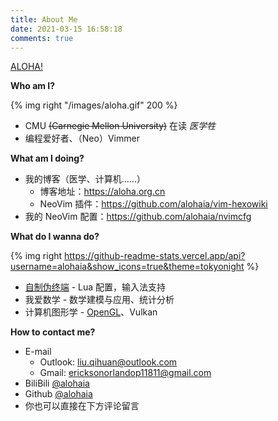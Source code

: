 ```yaml
---
title: About Me
date: 2021-03-15 16:58:18
comments: true
---
```


<p class="center"><a href='https://zh.wikipedia.org/wiki/Aloha'>ALOHA!</a></p>

**Who am I?**

{% img right "/images/aloha.gif" 200 %}

- CMU ~~(Carnegie Mellon University)~~ 在读 *医学牲*
- 编程爱好者、（Neo）Vimmer

**What am I doing?**

- 我的博客（医学、计算机……）
    - 博客地址：https://aloha.org.cn
    - NeoVim 插件：https://github.com/alohaia/vim-hexowiki
- 我的 NeoVim 配置：https://github.com/alohaia/nvimcfg

**What do I wanna do?**

{% img right https://github-readme-stats.vercel.app/api?username=alohaia&show_icons=true&theme=tokyonight %}

- <a href="{% post_path 自制伪终端 %}">自制伪终端</a> - Lua 配置，输入法支持
- 我爱数学 - 数学建模与应用、统计分析
- 计算机图形学 - <a href="{% post_path OpenGL %}">OpenGL</a>、Vulkan

**How to contact me?**

- E-mail
    - Outlook: [liu.qihuan@outlook.com](mailto:liu.qihuan@outlook.com)
    - Gmail: [ericksonorlandop11811@gmail.com](mailto:ericksonorlandop11811@gmail.com)
- BiliBili [@alohaia](https://space.bilibili.com/437854288)
- Github [@alohaia](https://github.com/alohaia)
- 你也可以直接在下方评论留言
